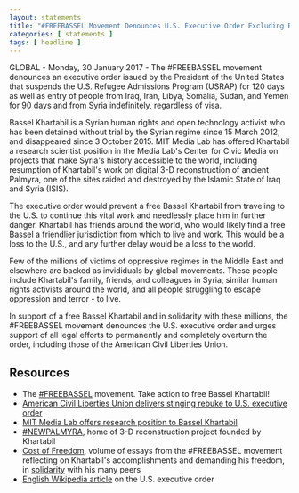 ```yaml
---
layout: statements
title: "#FREEBASSEL Movement Denounces U.S. Executive Order Excluding Refugees"
categories: [ statements ]
tags: [ headline ]
---
```


GLOBAL - Monday, 30 January 2017 - The #FREEBASSEL movement denounces an executive order issued by the President of the United States that suspends the U.S. Refugee Admissions Program (USRAP) for 120 days as well as entry of people from Iraq, Iran, Libya, Somalia, Sudan, and Yemen for 90 days and from Syria indefinitely, regardless of visa.

Bassel Khartabil is a Syrian human rights and open technology activist who has been detained without trial by the Syrian regime since 15 March 2012, and disappeared since 3 October 2015. MIT Media Lab has offered Khartabil a research scientist position in the Media Lab's Center for Civic Media on projects that make Syria's history accessible to the world, including resumption of Khartabil's work on digital 3-D reconstruction of ancient Palmyra, one of the sites raided and destroyed by the Islamic State of Iraq and Syria (ISIS).

The executive order would prevent a free Bassel Khartabil from traveling to the U.S. to continue this vital work and needlessly place him in further danger. Khartabil has friends around the world, who would likely find a free Bassel a friendlier jurisdiction from which to live and work. This would be a loss to the U.S., and any further delay would be a loss to the world.

Few of the millions of victims of oppressive regimes in the Middle East and elsewhere are backed as invididuals by global movements. These people include Khartabil's family, friends, and colleagues in Syria, similar human rights activists around the world, and all people struggling to escape oppression and terror - to live.

In support of a free Bassel Khartabil and in solidarity with these millions, the #FREEBASSEL movement denounces the U.S. executive order and urges support of all legal efforts to permanently and completely overturn the order, including those of the American Civil Liberties Union.

## Resources

* The [#FREEBASSEL](http://freebassel.org) movement. Take action to free Bassel Khartabil!
* [American Civil Liberties Union delivers stinging rebuke to U.S. executive order](https://www.aclu.org/blog/speak-freely/president-trumps-first-week-aclu-hands-him-first-stinging-rebuke)
* [MIT Media Lab offers research position to Bassel Khartabil](https://news.mit.edu/2015/mit-media-lab-offers-research-position-bassel-khartabil-1022)
* [#NEWPALMYRA](http://www.newpalmyra.org/), home of 3-D reconstruction project founded by Khartabil
* [Cost of Freedom](http://costoffreedom.cc/), volume of essays from the #FREEBASSEL movement reflecting on Khartabil's accomplishments and demanding his freedom, in [solidarity](https://book.costoffreedom.cc/book/collective-memory/what-does-freedom-mean-to-you-mr-government.html) with his many peers
* [English Wikipedia article](https://en.wikipedia.org/wiki/Executive_Order_%22Protecting_the_Nation_from_Foreign_Terrorist_Entry_into_the_United_States%22) on the U.S. executive order

